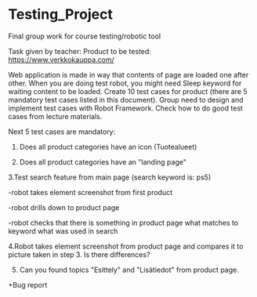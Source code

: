 # Testing_Project
Final group work for course testing/robotic tool


Task given by teacher:
Product to be tested: https://www.verkkokauppa.com/

Web application is made in way that contents of page are loaded one after other. When you are doing test robot, you might need Sleep keyword for waiting content to be loaded. 
Create 10 test cases for product (there are 5 mandatory test cases listed in this document). Group need to design and implement test cases with Robot Framework. Check how to do good test cases from lecture materials.

Next 5 test cases are mandatory:


1. Does all product categories have an icon (Tuotealueet)

2. Does all product categories have an "landing page"

3.Test search feature from main page (search keyword is: ps5)

-robot takes element screenshot from first product

-robot drills down to product page

-robot checks that there is something in product page what matches to keyword what was used in search

4.Robot takes element screenshot from product page and compares it to picture taken in step 3. Is there differences?

5. Can you found topics "Esittely" and "Lisätiedot" from product page.

+Bug report
